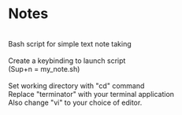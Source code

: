 # Notes<br />
<br />
Bash script for simple text note taking<br />
<br />
Create a keybinding to launch script<br />
(Sup+n = my_note.sh)<br />
<br />
Set working directory with "cd" command<br />
Replace "terminator" with your terminal application<br />
Also change "vi" to your choice of editor.<br />
<br />
<br />
